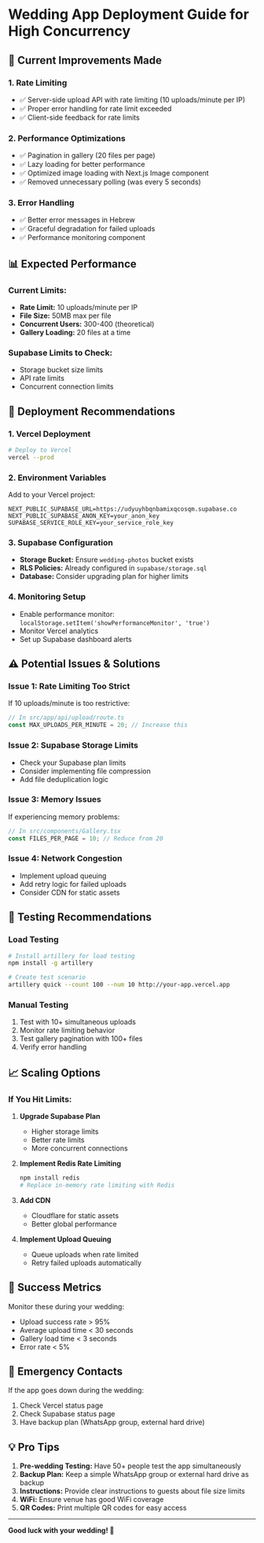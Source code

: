 # Wedding App Deployment Guide for High Concurrency

## 🚀 **Current Improvements Made**

### 1. **Rate Limiting**

- ✅ Server-side upload API with rate limiting (10 uploads/minute per IP)
- ✅ Proper error handling for rate limit exceeded
- ✅ Client-side feedback for rate limits

### 2. **Performance Optimizations**

- ✅ Pagination in gallery (20 files per page)
- ✅ Lazy loading for better performance
- ✅ Optimized image loading with Next.js Image component
- ✅ Removed unnecessary polling (was every 5 seconds)

### 3. **Error Handling**

- ✅ Better error messages in Hebrew
- ✅ Graceful degradation for failed uploads
- ✅ Performance monitoring component

## 📊 **Expected Performance**

### **Current Limits:**

- **Rate Limit:** 10 uploads/minute per IP
- **File Size:** 50MB max per file
- **Concurrent Users:** 300-400 (theoretical)
- **Gallery Loading:** 20 files at a time

### **Supabase Limits to Check:**

- Storage bucket size limits
- API rate limits
- Concurrent connection limits

## 🔧 **Deployment Recommendations**

### 1. **Vercel Deployment**

```bash
# Deploy to Vercel
vercel --prod
```

### 2. **Environment Variables**

Add to your Vercel project:

```env
NEXT_PUBLIC_SUPABASE_URL=https://udyuyhbqnbamixqcosqm.supabase.co
NEXT_PUBLIC_SUPABASE_ANON_KEY=your_anon_key
SUPABASE_SERVICE_ROLE_KEY=your_service_role_key
```

### 3. **Supabase Configuration**

- **Storage Bucket:** Ensure `wedding-photos` bucket exists
- **RLS Policies:** Already configured in `supabase/storage.sql`
- **Database:** Consider upgrading plan for higher limits

### 4. **Monitoring Setup**

- Enable performance monitor: `localStorage.setItem('showPerformanceMonitor', 'true')`
- Monitor Vercel analytics
- Set up Supabase dashboard alerts

## ⚠️ **Potential Issues & Solutions**

### **Issue 1: Rate Limiting Too Strict**

If 10 uploads/minute is too restrictive:

```typescript
// In src/app/api/upload/route.ts
const MAX_UPLOADS_PER_MINUTE = 20; // Increase this
```

### **Issue 2: Supabase Storage Limits**

- Check your Supabase plan limits
- Consider implementing file compression
- Add file deduplication logic

### **Issue 3: Memory Issues**

If experiencing memory problems:

```typescript
// In src/components/Gallery.tsx
const FILES_PER_PAGE = 10; // Reduce from 20
```

### **Issue 4: Network Congestion**

- Implement upload queuing
- Add retry logic for failed uploads
- Consider CDN for static assets

## 🧪 **Testing Recommendations**

### **Load Testing**

```bash
# Install artillery for load testing
npm install -g artillery

# Create test scenario
artillery quick --count 100 --num 10 http://your-app.vercel.app
```

### **Manual Testing**

1. Test with 10+ simultaneous uploads
2. Monitor rate limiting behavior
3. Test gallery pagination with 100+ files
4. Verify error handling

## 📈 **Scaling Options**

### **If You Hit Limits:**

1. **Upgrade Supabase Plan**

   - Higher storage limits
   - Better rate limits
   - More concurrent connections

2. **Implement Redis Rate Limiting**

   ```bash
   npm install redis
   # Replace in-memory rate limiting with Redis
   ```

3. **Add CDN**

   - Cloudflare for static assets
   - Better global performance

4. **Implement Upload Queuing**
   - Queue uploads when rate limited
   - Retry failed uploads automatically

## 🎯 **Success Metrics**

Monitor these during your wedding:

- Upload success rate > 95%
- Average upload time < 30 seconds
- Gallery load time < 3 seconds
- Error rate < 5%

## 🚨 **Emergency Contacts**

If the app goes down during the wedding:

1. Check Vercel status page
2. Check Supabase status page
3. Have backup plan (WhatsApp group, external hard drive)

## 💡 **Pro Tips**

1. **Pre-wedding Testing:** Have 50+ people test the app simultaneously
2. **Backup Plan:** Keep a simple WhatsApp group or external hard drive as backup
3. **Instructions:** Provide clear instructions to guests about file size limits
4. **WiFi:** Ensure venue has good WiFi coverage
5. **QR Codes:** Print multiple QR codes for easy access

---

**Good luck with your wedding! 🎉**
